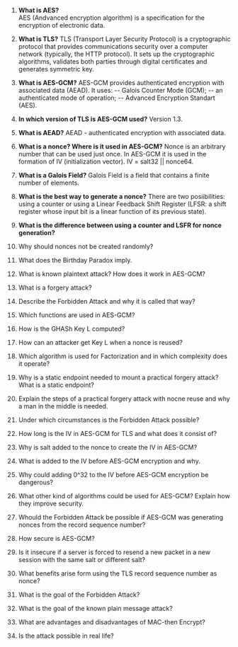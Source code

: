 1. **What is AES?**
<br> AES (Andvanced encryption algorithm) is a specification for the encryption of electronic data. </br>

2. **What is TLS?**
TLS (Transport Layer Security Protocol) is a cryptographic protocol that provides communications security over a computer network (typically, the HTTP protocol). It sets up the cryptographic algorithms, validates both parties through digital certificates and generates symmetric key.

3. **What is AES-GCM?**
AES-GCM provides authenticated encryption with associated data (AEAD). It uses:
-- Galois Counter Mode (GCM);
-- an authenticated mode of operation;
-- Advanced Encryption Standart (AES).

4. **In which version of TLS is AES-GCM used?**
Version 1.3.

5. **What is AEAD?**
AEAD - authenticated encryption with associated data.


6. **What is a nonce? Where is it used in AES-GCM?**
Nonce is an arbitrary number that can be used just once. In AES-GCM it is used in the formation of IV (initialization vector). IV = salt32 || nonce64.

7. **What is a Galois Field?**
Galois Field is a field that contains a finite number of elements.

8. **What is the best way to generate a nonce?**
There are two posiibilities: using a counter or using a Linear Feedback Shift Register (LFSR: a shift register whose input bit is a linear function of its previous state).


9. **What is the difference between using a counter and LSFR for nonce generation?**



8. Why should nonces not be created randomly?
9. What does the Birthday Paradox imply.
10. What is known plaintext attack? How does it work in AES-GCM?
2. What is a forgery attack? 
3. Describe the Forbidden Attack and why it is called that way?
3. Which functions are used in AES-GCM?
5. How is the GHASh Key L computed?
6. How can an attacker get Key L when a nonce is reused?
8. Which algorithm is used for Factorization and in which complexity does it operate?
8. Why is a static endpoint needed to mount a practical forgery attack? What is a static endpoint?
9. Explain the steps of a practical forgery attack with nocne reuse and why a man in the middle is needed.
4. Under which circumstances is the Forbidden Attack possible?
7. How long is the IV in AES-GCM for TLS and what does it consist of?
8. Why is salt added to the nonce to create the IV in AES-GCM?
9. What is added to the IV before AES-GCM encryption and why.
10. Why could adding 0^32 to the IV before AES-GCM encryption be dangerous?
11. What other kind of algorithms could be used for AES-GCM? Explain how they improve security.
12. Whould the Forbidden Attack be possible if AES-GCM was generating nonces from the record sequence number?
13. How secure is AES-GCM?
14. Is it insecure if a server is forced to resend a new packet in a new session with the same salt or different salt?
15. What benefits arise form using the TLS record sequence number as nonce? 
17. What is the goal of the Forbidden Attack? 
18. What is the goal of the known plain message attack?
19. What are advantages and disadvantages of MAC-then Encrypt?
20. Is the attack possible in real life? 

